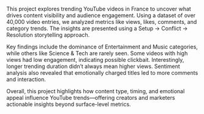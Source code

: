 This project explores trending YouTube videos in France to uncover what drives content visibility and audience engagement. Using a dataset of over 40,000 video entries, we analyzed metrics like views, likes, comments, and category trends. The insights are presented using a Setup → Conflict → Resolution storytelling approach.

Key findings include the dominance of Entertainment and Music categories, while others like Science & Tech are rarely seen. Some videos with high views had low engagement, indicating possible clickbait. Interestingly, longer trending duration didn’t always mean higher views. Sentiment analysis also revealed that emotionally charged titles led to more comments and interaction.

Overall, this project highlights how content type, timing, and emotional appeal influence YouTube trends—offering creators and marketers actionable insights beyond surface-level metrics.
